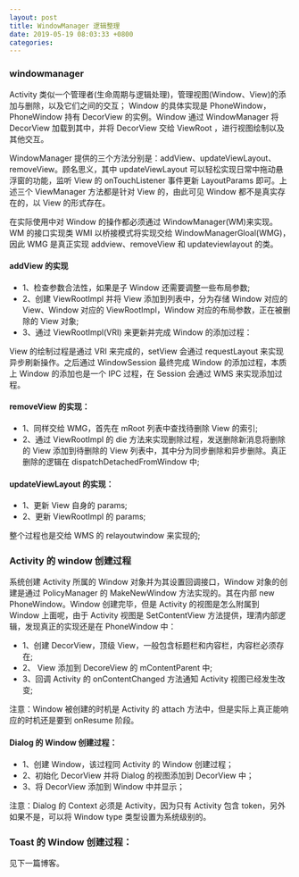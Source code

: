 ```yaml
---
layout: post
title: WindowManager 逻辑整理
date: 2019-05-19 08:03:33 +0800
categories: 
---
```


### windowmanager

Activity 类似一个管理者(生命周期与逻辑处理)，管理视图(Window、View)的添加与删除，以及它们之间的交互；
Window 的具体实现是 PhoneWindow，PhoneWindow 持有 DecorView 的实例。Window 通过 WindowManager 将 DecorView 加载到其中，并将 DecorView 交给 ViewRoot ，进行视图绘制以及其他交互。

WindowManager 提供的三个方法分别是：addView、updateViewLayout、removeView。顾名思义，其中 updateViewLayout 可以轻松实现日常中拖动悬浮窗的功能，监听 View 的 onTouchListener 事件更新 LayoutParams 即可。上述三个 ViewManager 方法都是针对 View 的，由此可见 Window 都不是真实存在的，以 View 的形式存在。

在实际使用中对 Window 的操作都必须通过 WindowManager(WM)来实现。WM 的接口实现类 WMI 以桥接模式将实现交给 WindowManagerGloal(WMG)，因此 WMG 是真正实现 addview、removeView 和 updateviewlayout 的类。

#### addView 的实现

* 1、检查参数合法性，如果是子 Window 还需要调整一些布局参数;
* 2、创建 ViewRootImpl 并将 View 添加到列表中，分为存储 Window 对应的 View、Window 对应的 ViewRootImpl，Window 对应的布局参数，正在被删除的 View 对象;
* 3、通过 ViewRootImpl(VRI) 来更新并完成 Window 的添加过程：

View 的绘制过程是通过 VRI 来完成的，setView 会通过 requestLayout 来实现异步刷新操作。之后通过 WindowSession 最终完成  Window 的添加过程，本质上 Window 的添加也是一个 IPC 过程，在 Session 会通过 WMS 来实现添加过程。


#### removeView 的实现：

* 1、同样交给 WMG，首先在 mRoot 列表中查找待删除 View 的索引;
* 2、通过 ViewRootImpl 的 die 方法来实现删除过程，发送删除新消息将删除的 View 添加到待删除的 View 列表中，其中分为同步删除和异步删除。真正删除的逻辑在 dispatchDetachedFromWindow 中;

#### updateViewLayout 的实现：

* 1、更新 View 自身的 params;
* 2、更新 ViewRootImpl 的 params;

整个过程也是交给 WMS 的 relayoutwindow 来实现的;


### Activity 的 window 创建过程

系统创建 Activity 所属的 Window 对象并为其设置回调接口，Window 对象的创建是通过 PolicyManager 的 MakeNewWindow 方法实现的。其在内部 new PhoneWindow。Window 创建完毕，但是 Activity 的视图是怎么附属到 Window 上面呢，由于 Activity 视图是 SetContentView 方法提供，理清内部逻辑，发现真正的实现还是在 PhoneWindow 中：

* 1、创建 DecorView，顶级 View，一般包含标题栏和内容栏，内容栏必须存在;
* 2、 View 添加到 DecoreView 的 mContentParent 中;
* 3、回调 Activity 的 onContentChanged 方法通知 Activity 视图已经发生改变;

注意：Window 被创建的时机是 Activity 的 attach 方法中，但是实际上真正能响应的时机还是要到 onResume 阶段。

#### Dialog 的 Window 创建过程：

* 1、创建 Window，该过程同 Activity 的 Window 创建过程；
* 2、初始化 DecorView 并将 Dialog 的视图添加到 DecorView 中；
* 3、将 DecorView 添加到 Window 中并显示；

注意：Dialog 的 Context 必须是 Activity，因为只有 Activity 包含 token，另外如果不是，可以将 Window type 类型设置为系统级别的。

### Toast 的 Window 创建过程：

见下一篇博客。




